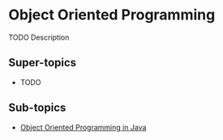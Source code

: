 # Object Oriented Programming

TODO Description

## Super-topics

- TODO

## Sub-topics

- [Object Oriented Programming in Java](object-oriented-programming-in-java.md)
